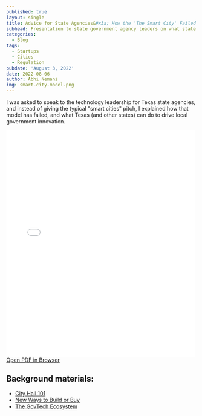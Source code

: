 ```yaml
---
published: true
layout: single
title: Advice for State Agencies&#x3a; How the 'The Smart City' Failed
subhead: Presentation to state government agency leaders on what state officials can learn from municipal innovation
categories:
  - Blog
tags:
  - Startups
  - Cities
  - Regulation
pubdate: 'August 3, 2022'
date: 2022-08-06
author: Abhi Nemani
img: smart-city-model.png
---
```


I was asked to speak to the technology leadership for Texas state agencies, and instead of giving the typical "smart cities" pitch, I explained how that model has failed, and what Texas (and other states) can do to drive local government innovation. 

<div class="container-iframe">
<iframe id="pdf-js-viewer" src="{{site.url}}/decks/web/viewer.html?file={{site.url}}/decks/TASSCC.pdf" title="webviewer" frameborder="0" width="500" height="600" class="responsive-iframe"></iframe>
</div>
<a href="{{site.url}}/decks/web/viewer.html?file={{site.url}}/decks/TASSCC.pdf">Open PDF in Browser</a>


## Background materials:
- [City Hall 101](https://abhinemani.com/lessons/city-101/)
- [New Ways to Build or Buy](https://abhinemani.com/lessons/lean/)
- [The GovTech Ecosystem](https://abhinemani.com/lessons/ecosystem/)


